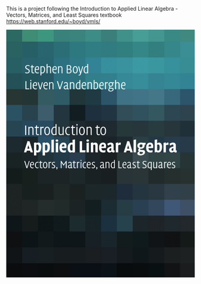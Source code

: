 This is a project following the Introduction to Applied Linear Algebra - Vectors, Matrices, and Least Squares textbook
https://web.stanford.edu/~boyd/vmls/

![Book Cover](vmls_cover.jpg)
